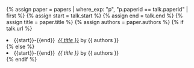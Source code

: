 {% assign paper = papers | where_exp: "p", "p.paperid == talk.paperid" | first %}
{% assign start = talk.start %}
{% assign end = talk.end %}
{% assign title = paper.title %}
{% assign authors = paper.authors %}
{% if talk.url %}
  <li>{{start}}-{{end}}&nbsp;&nbsp;<i><a href="{{talk.url}}">{{ title }}</a></i> by {{ authors }}</li>
{% else %}
  <li>{{start}}-{{end}}&nbsp;&nbsp;<i>{{ title }}</i> by {{ authors }}</li>
{% endif %}
